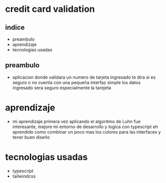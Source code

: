 # credit card validation

## indice

* preambulo
* aprendizaje
* tecnologias usadas


## preambulo 

* aplicacion donde validara un numero de tarjeta ingresado te dira si es seguro o no cuenta con una pequeña interfaz simple los datos ingresado sera seguro especialmente la tarejeta

# aprendizaje

* mi aprendizaje primera vez aplicando el algoritmo de Luhn fue interesante, mejore mi entorno de desarrollo y logica con typescript eh aprendido como combinar un poco mas los colores para las interfaces y tener buen diseño

# tecnologias usadas

* typescript
* tailwindcss